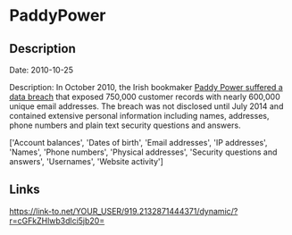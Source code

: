 # PaddyPower

## Description

Date: 2010-10-25

Description:
In October 2010, the Irish bookmaker <a href="http://www.telegraph.co.uk/technology/internet-security/11005558/Irish-government-disappointed-over-Paddy-Power-hack.html" target="_blank" rel="noopener">Paddy Power suffered a data breach</a> that exposed 750,000 customer records with nearly 600,000 unique email addresses. The breach was not disclosed until July 2014 and contained extensive personal information including names, addresses, phone numbers and plain text security questions and answers.


['Account balances', 'Dates of birth', 'Email addresses', 'IP addresses', 'Names', 'Phone numbers', 'Physical addresses', 'Security questions and answers', 'Usernames', 'Website activity']

## Links

https://link-to.net/YOUR_USER/919.2132871444371/dynamic/?r=cGFkZHlwb3dlci5jb20=